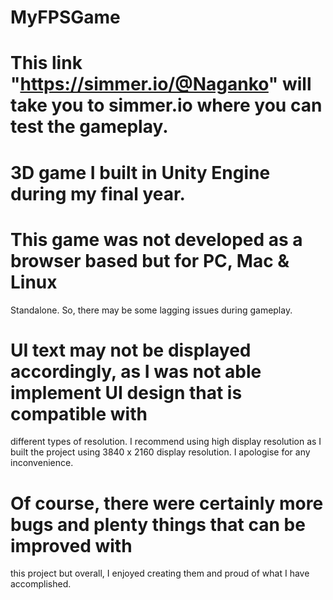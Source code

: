 # MyFPSGame

# This link "https://simmer.io/@Naganko" will take you to simmer.io where you can test the gameplay.

# 3D game I built in Unity Engine during my final year.
# This game was not developed as a browser based but for PC, Mac & Linux 
Standalone. So, there may be some lagging issues during gameplay.
# UI text may not be displayed accordingly, as I was not able implement UI design that is compatible with 
different types of resolution. I recommend using high display resolution as I built the 
project using 3840 x 2160 display resolution. I apologise for any inconvenience.

# Of course, there were certainly more bugs and plenty things that can be improved with 
this project but overall, I enjoyed creating them and proud of what I have accomplished.
